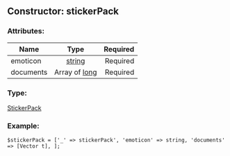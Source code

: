 ## Constructor: stickerPack  

### Attributes:

| Name     |    Type       | Required |
|----------|:-------------:|---------:|
|emoticon|[string](../types/string.md) | Required|
|documents|Array of [long](../types/long.md) | Required|
### Type: 

[StickerPack](../types/StickerPack.md)
### Example:

```
$stickerPack = ['_' => stickerPack', 'emoticon' => string, 'documents' => [Vector t], ];
```